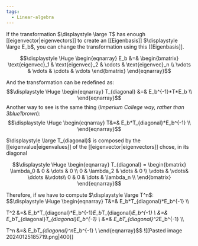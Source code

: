 ```yaml
---
tags:
  - Linear-algebra
---
```

If the transformation $\displaystyle \large T$ has enough [[eigenvector|eigenvectors]] to create an [[Eigenbasis]] $\displaystyle \large E_b$, you can change the transformation using this [[Eigenbasis]].

$$\displaystyle \Huge \begin{eqnarray} 
E_b &=& 
\begin{bmatrix}  
\text{eigenvec}_1 &
\text{eigenvec}_2 &
\cdots &
\text{eigenvec}_n \\ 
\vdots & \vdots & \cdots & \vdots
\end{bmatrix}
\end{eqnarray}$$

And the transformation can be redefined as:
$$\displaystyle \Huge \begin{eqnarray} 
T_{diagonal} &=& E_b^{-1}*T*E_b \\
\end{eqnarray}$$
Another way to see is the same thing (_Imperium College way, rather than 3blue1brown_):
$$\displaystyle \Huge \begin{eqnarray} 
T&=& E_b*T_{diagonal}*E_b^{-1} \\
\end{eqnarray}$$

$\displaystyle \large T_{diagonal}$ is composed by the [[eigenvalue|eigenvalues]] of the [[eigenvector|eigenvectors]] chose, in its diagonal

$$\displaystyle \Huge \begin{eqnarray} 
T_{diagonal} = \begin{bmatrix}  
\lambda_0 & 0 & \dots & 0 \\ 
0 & \lambda_2 & \dots & 0 \\ 
\vdots & \vdots& \ddots &\vdots\\
0 & 0 & \dots & \lambda_n \\ 
\end{bmatrix}
\end{eqnarray}$$

Therefore, if we have to compute $\displaystyle \large T^n$:
$$\displaystyle \Huge \begin{eqnarray} 
T&=& E_b*T_{diagonal}*E_b^{-1} \\\\

T^2 &=& E_b*T_{diagonal}*E_b^{-1}*E_b*T_{diagonal}*E_b^{-1} \\
&=& E_b*T_{diagonal}*T_{diagonal}*E_b^{-1} \\
&=& E_b*T_{diagonal}^2*E_b^{-1} \\\\

T^n &=& E_b*T_{diagonal}^n*E_b^{-1} \\
\end{eqnarray}$$
![[Pasted image 20240125185719.png|400]]